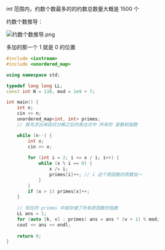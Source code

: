 int 范围内，约数个数最多的的约数总数量大概是 1500 个 

约数个数推导：

![约数个数推导.png](https://cdn.acwing.com/media/article/image/2021/08/30/101476_165c842709-约数个数推导.png) 

多加的那一个 1 就是 0 的位置


``` cpp 
#include <iostream>
#include <unordered_map>

using namespace std;

typedef long long LL;
const int N = 110, mod = 1e9 + 7;

int main() {
    int n;
    cin >> n;
    unordered_map<int, int> primes;
    // 首先求出来因式分解之后的表达式中 所有的 底数和指数

    while (n--) {
        int x;
        cin >> x;
        
        for (int i = 2; i <= x / i; i++) {
            while (x % i == 0) {
                x /= i;
                primes[i]++; // i 这个质因数的质数加一
            }
        }
        if (x > 1) primes[x]++;
    }
    
    // 现在的 primes 中就存储了所有质因数的指数
    LL ans = 1;
    for (auto [k, v] : primes) ans = ans * (v + 1) % mod;
    cout << ans << endl;
    
    return 0;
}
```